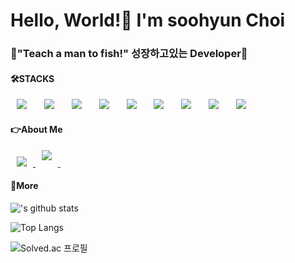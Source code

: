 <h1> Hello, World!👋 I'm soohyun Choi</h1>

<h3>🌟"Teach a man to fish!" 성장하고있는 Developer🌟</h3>

<h4>🛠STACKS</h4>
<div>
<img src="https://img.shields.io/badge/Java-007396?style=flat-square&logo=Java&logoColor=white" style="height : auto; margin-left : 10px; margin-right : 10px;"/></a>&nbsp;
<img src="https://img.shields.io/badge/JavaScript-F7DF1E?style=flat-square&logo=JavaScript&logoColor=white" style="height : auto; margin-left : 10px; margin-right : 10px;"/></a>&nbsp;
<img src="https://img.shields.io/badge/JQuery-1524DB?style=flat-square&logo=JavaScript&logoColor=white" style="height : auto; margin-left : 10px; margin-right : 10px;"/></a>&nbsp;
<img src="https://img.shields.io/badge/HTML5-E34F26?style=flat-square&logo=HTML5&logoColor=white" style="height : auto; margin-left : 10px; margin-right : 10px;"/></a>&nbsp;
<img src="https://img.shields.io/badge/CSS3-1572B6?style=flat-square&logo=CSS3&logoColor=white" style="height : auto; margin-left : 10px; margin-right : 10px;"/></a>&nbsp;
<img src="https://img.shields.io/badge/SpringFramework-6DB33F?style=flat-square&logo=Spring&logoColor=white" style="height : auto; margin-left : 10px; margin-right : 10px;"/></a>&nbsp;
<img src="https://img.shields.io/badge/Eclipse IDE-2C2255?style=flat-square&logo=Eclipse IDE&logoColor=white" style="height : auto; margin-left : 10px; margin-right : 10px;"/></a>&nbsp;
<img src="https://img.shields.io/badge/MariaDB-003545?style=flat-square&logo=MariaDB&logoColor=white" style="height : auto; margin-left : 10px; margin-right : 10px;"/></a>&nbsp;
<img src="https://img.shields.io/badge/AWS-EE9414?style=flat-square&logo=Amazon AWS&logoColor=white" style="height : auto; margin-left : 10px; margin-right : 10px;"/></a>&nbsp;
</div>
<h4>👉About Me</h4>
<a href="https://mail.google.com/">
    <img 
        src="http://img.shields.io/badge/Gmail-d14836?style=flat&logo=Gmail&logoColor=white&link=mailto:tngus8474@gmail.com"
        style="height : auto; margin-left : 10px; margin-right : 10px;"/>
</a>
<a href="https://www.instagram.com/ssoo_yaaa/">
    <img 
        src="http://img.shields.io/badge/-instagram-white?    style=flat&logo=Instagram&link=https://www.instagram.com/ssoo_yaaa/"
        style="height : auto; margin-left : 10px; margin-right : 10px; margin-bottom:10px;"/>
</a>&nbsp;


<h4>🌱More</h4>

!['s github stats](https://github-readme-stats.vercel.app/api?username=ssooyaaa&show_icons=true&theme=tokyonight)

![Top Langs](https://github-readme-stats.vercel.app/api/top-langs/?username=ssooyaaa&layout=compact&theme=codeSTACKr&langs_count=8)

![Solved.ac 프로필](http://mazassumnida.wtf/api/v2/generate_badge?boj=tngus8474)

<!--
**ssooyaaa/ssooyaaa** is a ✨ _special_ ✨ repository because its `README.md` (this file) appears on your GitHub profile.

Here are some ideas to get you started:

- 🔭 I’m currently working on ...
- 🌱 I’m currently learning ...
- 👯 I’m looking to collaborate on ...
- 🤔 I’m looking for help with ...
- 💬 Ask me about ...
- 📫 How to reach me: ...
- 😄 Pronouns: ...
- ⚡ Fun fact: ...
-->
